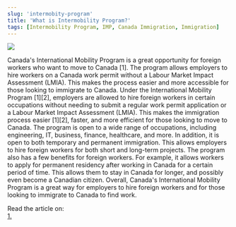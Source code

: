 ```yaml
---
slug: 'intermobity-program'
title: 'What is Intermobility Program?'
tags: [Intermobility Program, IMP, Canada Immigration, Immigration]
---
```


![](./img/blog-pictures/clay-banks-LjqARJaJotc-unsplash.jpg)

Canada's International Mobility Program is a great opportunity for foreign workers who want to move to Canada [1]. The program allows employers to hire workers on a Canada work permit without a Labour Market Impact Assessment (LMIA). This makes the process easier and more accessible for those looking to immigrate to Canada.
Under the International Mobility Program [1][2], employers are allowed to hire foreign workers in certain occupations without needing to submit a regular work permit application or a Labour Market Impact Assessment (LMIA). This makes the immigration process easier [1][2], faster, and more efficient for those looking to move to Canada.
The program is open to a wide range of occupations, including engineering, IT, business, finance, healthcare, and more. In addition, it is open to both temporary and permanent immigration. This allows employers to hire foreign workers for both short and long-term projects.
The program also has a few benefits for foreign workers. For example, it allows workers to apply for permanent residency after working in Canada for a certain period of time. This allows them to stay in Canada for longer, and possibly even become a Canadian citizen.
Overall, Canada's International Mobility Program is a great way for employers to hire foreign workers and for those looking to immigrate to Canada to find work.


Read the article on:  
[1.](https://www.immigration.ca/international-mobility-program/)

